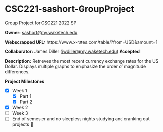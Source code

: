 # CSC221-sashort-GroupProject
Group Project for CSC221 2022 SP

__Owner:__ sashort@my.waketech.edu

__Webscrapped URL:__ https://www.x-rates.com/table/?from=USD&amount=1

__Collaborator:__ James Diller (jwdiller@my.waketech.edu) __Accepted__

__Description:__ Retrieves the most recent currency exchange rates for the US Dollar. Displays multiple graphs to emphasize the order of magnitude differences.

__Project Milestones__
- [x] Week 1
     - [x] Part 1
	 - [x] Part 2
- [x] Week 2
- [ ] Week 3
- [ ] End of semester and no sleepless nights studying and cranking out projects :tada:
